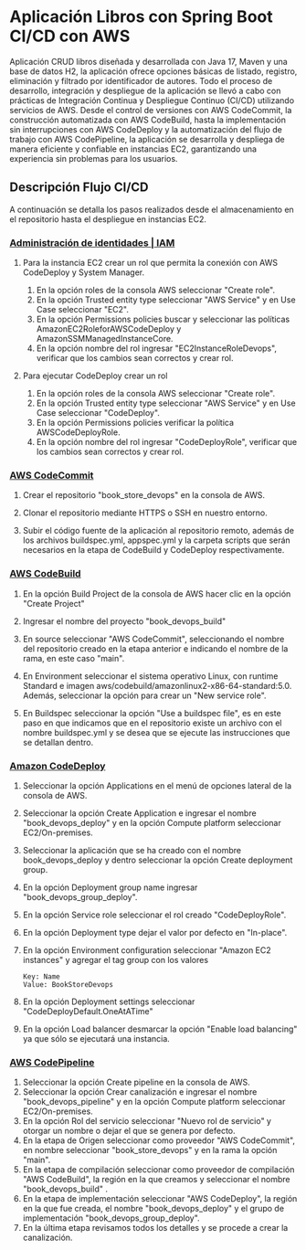 # Aplicación Libros con Spring Boot CI/CD con AWS

Aplicación CRUD libros diseñada y desarrollada con Java 17, Maven y una base de datos H2, la aplicación ofrece opciones básicas de listado, registro, eliminación y filtrado por identificador de autores.
Todo el proceso de desarrollo, integración y despliegue de la aplicación se llevó a cabo con prácticas de Integración Continua y Despliegue Continuo (CI/CD) utilizando servicios de AWS. Desde el control de versiones con AWS CodeCommit, la construcción automatizada con AWS CodeBuild, hasta la implementación sin interrupciones con AWS CodeDeploy y la automatización del flujo de trabajo con AWS CodePipeline, la aplicación se desarrolla y despliega de manera eficiente y confiable en instancias EC2, garantizando una experiencia sin problemas para los usuarios.

## Descripción Flujo CI/CD

A continuación se detalla los pasos realizados desde el almacenamiento en el repositorio hasta el despliegue en instancias EC2.

### [Administración de identidades | IAM ](https://aws.amazon.com/es/iam/?trk=3cfe03ed-c5b4-45aa-b6e1-27fc8d2b4f35&sc_channel=ps&s_kwcid=AL!4422!10!71468491682381!71469018664105&ef_id=6e1e4aae96561686e3f62f60dca8e66a:G:s)

1. Para la instancia EC2 crear un rol que permita la conexión con AWS CodeDeploy y System Manager.
   
   1. En la opción roles de la consola AWS seleccionar "Create role".
   2. En la opción Trusted entity type seleccionar "AWS Service" y en Use Case seleccionar "EC2".
   3. En la opción Permissions policies buscar y seleccionar las políticas AmazonEC2RoleforAWSCodeDeploy y AmazonSSMManagedInstanceCore.
   4. En la opción nombre del rol ingresar "EC2InstanceRoleDevops", verificar que los cambios sean correctos y crear rol.

2. Para ejecutar CodeDeploy crear un rol
   
   1. En la opción roles de la consola AWS seleccionar "Create role".
   2. En la opción Trusted entity type seleccionar "AWS Service" y en Use Case seleccionar "CodeDeploy".
   3. En la opción Permissions policies verificar la política AWSCodeDeployRole.
   4. En la opción nombre del rol ingresar "CodeDeployRole", verificar que los cambios sean correctos y crear rol.

### [AWS CodeCommit](https://aws.amazon.com/es/codecommit/)

1. Crear el repositorio "book_store_devops" en la consola de AWS.

2. Clonar el repositorio mediante HTTPS o SSH en nuestro entorno.

3. Subir el código fuente de la aplicación al repositorio remoto, además de los archivos buildspec.yml, appspec.yml y la carpeta scripts que serán necesarios en la etapa de CodeBuild y CodeDeploy respectivamente.

### [AWS CodeBuild](https://aws.amazon.com/es/codebuild/)

1. En la opción Build Project de la consola de AWS hacer clic en la opción "Create Project"

2. Ingresar el nombre del proyecto "book_devops_build"

3. En source seleccionar "AWS CodeCommit", seleccionando el nombre del repositorio creado en la etapa anterior e indicando el nombre de la rama, en este caso "main".

4. En Environment seleccionar el sistema operativo Linux, con runtime Standard e imagen aws/codebuild/amazonlinux2-x86-64-standard:5.0. Además, seleccionar la opción para crear un "New service role".

5. En Buildspec seleccionar la opción "Use a buildspec file", es en este paso en que indicamos que en el repositorio existe un archivo con el nombre buildspec.yml y se desea que se ejecute las instrucciones que se detallan dentro.

### [Amazon CodeDeploy](https://aws.amazon.com/es/codedeploy/)

1. Seleccionar la opción Applications en el menú de opciones lateral de la consola de AWS.
2. Seleccionar la opción Create Application e ingresar el nombre "book_devops_deploy" y en la opción Compute platform seleccionar EC2/On-premises.
3. Seleccionar la aplicación que se ha creado con el nombre book_devops_deploy y dentro seleccionar la opción Create deployment group.
4. En la opción Deployment group name ingresar "book_devops_group_deploy".
5. En la opción Service role seleccionar el rol creado "CodeDeployRole".
6. En la opción Deployment type dejar el valor por defecto en "In-place".
7. En la opción Environment configuration seleccionar "Amazon EC2 instances" y agregar el tag group con los valores
   
   ```
   Key: Name
   Value: BookStoreDevops
   ```
8. En la opción Deployment settings seleccionar "CodeDeployDefault.OneAtATime"
9. En la opción Load balancer desmarcar la opción "Enable load balancing" ya que sólo se ejecutará una instancia.

### [AWS CodePipeline](https://aws.amazon.com/es/codepipeline/)

1. Seleccionar la opción Create pipeline en la consola de AWS.
2. Seleccionar la opción Crear canalización e ingresar el nombre "book_devops_pipeline" y en la opción Compute platform seleccionar EC2/On-premises.
3. En la opción Rol del servicio seleccionar "Nuevo rol de servicio" y otorgar un nombre o dejar el que se genera por defecto.
4. En la etapa de Origen seleccionar como proveedor "AWS CodeCommit", en nombre seleccionar "book_store_devops" y en la rama la opción "main".
5. En la etapa de compilación seleccionar como proveedor de compilación "AWS CodeBuild", la región en la que creamos y seleccionar el nombre "book_devops_build" .
6. En la etapa de implementación seleccionar "AWS CodeDeploy", la región en la que fue creada, el nombre "book_devops_deploy" y el grupo de implementación "book_devops_group_deploy".
7. En la última etapa revisamos todos los detalles y se procede a crear la canalización.